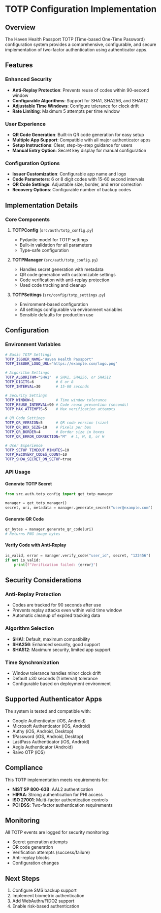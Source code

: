 # TOTP Configuration Implementation

## Overview

The Haven Health Passport TOTP (Time-based One-Time Password) configuration system provides a comprehensive, configurable, and secure implementation of two-factor authentication using authenticator apps.

## Features

### Enhanced Security
- **Anti-Replay Protection**: Prevents reuse of codes within 90-second window
- **Configurable Algorithms**: Support for SHA1, SHA256, and SHA512
- **Adjustable Time Windows**: Configure tolerance for clock drift
- **Rate Limiting**: Maximum 5 attempts per time window

### User Experience
- **QR Code Generation**: Built-in QR code generation for easy setup
- **Multiple App Support**: Compatible with all major authenticator apps
- **Setup Instructions**: Clear, step-by-step guidance for users
- **Manual Entry Option**: Secret key display for manual configuration

### Configuration Options
- **Issuer Customization**: Configurable app name and logo
- **Code Parameters**: 6 or 8 digit codes with 15-60 second intervals
- **QR Code Settings**: Adjustable size, border, and error correction
- **Recovery Options**: Configurable number of backup codes

## Implementation Details

### Core Components

1. **TOTPConfig** (`src/auth/totp_config.py`)
   - Pydantic model for TOTP settings
   - Built-in validation for all parameters
   - Type-safe configuration

2. **TOTPManager** (`src/auth/totp_config.py`)
   - Handles secret generation with metadata
   - QR code generation with customizable settings
   - Code verification with anti-replay protection
   - Used code tracking and cleanup

3. **TOTPSettings** (`src/config/totp_settings.py`)
   - Environment-based configuration
   - All settings configurable via environment variables
   - Sensible defaults for production use


## Configuration

### Environment Variables

```bash
# Basic TOTP Settings
TOTP_ISSUER_NAME="Haven Health Passport"
TOTP_ISSUER_LOGO_URL="https://example.com/logo.png"

# Algorithm Settings
TOTP_ALGORITHM="SHA1"  # SHA1, SHA256, or SHA512
TOTP_DIGITS=6          # 6 or 8
TOTP_INTERVAL=30       # 15-60 seconds

# Security Settings
TOTP_WINDOW=1          # Time window tolerance
TOTP_REUSE_INTERVAL=90 # Code reuse prevention (seconds)
TOTP_MAX_ATTEMPTS=5    # Max verification attempts

# QR Code Settings
TOTP_QR_VERSION=5      # QR code version (size)
TOTP_QR_BOX_SIZE=10    # Pixels per box
TOTP_QR_BORDER=4       # Border size in boxes
TOTP_QR_ERROR_CORRECTION="M"  # L, M, Q, or H

# User Experience
TOTP_SETUP_TIMEOUT_MINUTES=10
TOTP_RECOVERY_CODES_COUNT=10
TOTP_SHOW_SECRET_ON_SETUP=true
```

### API Usage

#### Generate TOTP Secret
```python
from src.auth.totp_config import get_totp_manager

manager = get_totp_manager()
secret, uri, metadata = manager.generate_secret("user@example.com")
```

#### Generate QR Code
```python
qr_bytes = manager.generate_qr_code(uri)
# Returns PNG image bytes
```

#### Verify Code with Anti-Replay
```python
is_valid, error = manager.verify_code("user_id", secret, "123456")
if not is_valid:
    print(f"Verification failed: {error}")
```


## Security Considerations

### Anti-Replay Protection
- Codes are tracked for 90 seconds after use
- Prevents replay attacks even within valid time window
- Automatic cleanup of expired tracking data

### Algorithm Selection
- **SHA1**: Default, maximum compatibility
- **SHA256**: Enhanced security, good support
- **SHA512**: Maximum security, limited app support

### Time Synchronization
- Window tolerance handles minor clock drift
- Default ±30 seconds (1 interval) tolerance
- Configurable based on deployment environment

## Supported Authenticator Apps

The system is tested and compatible with:
- Google Authenticator (iOS, Android)
- Microsoft Authenticator (iOS, Android)
- Authy (iOS, Android, Desktop)
- 1Password (iOS, Android, Desktop)
- LastPass Authenticator (iOS, Android)
- Aegis Authenticator (Android)
- Raivo OTP (iOS)

## Compliance

This TOTP implementation meets requirements for:
- **NIST SP 800-63B**: AAL2 authentication
- **HIPAA**: Strong authentication for PHI access
- **ISO 27001**: Multi-factor authentication controls
- **PCI DSS**: Two-factor authentication requirements

## Monitoring

All TOTP events are logged for security monitoring:
- Secret generation attempts
- QR code generation
- Verification attempts (success/failure)
- Anti-replay blocks
- Configuration changes

## Next Steps

1. Configure SMS backup support
2. Implement biometric authentication
3. Add WebAuthn/FIDO2 support
4. Enable risk-based authentication
